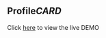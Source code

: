 ## Profile*CARD*

Click [here](https://rouhi438.github.io/ProfileCards/Profile-card-7) to view the live DEMO
